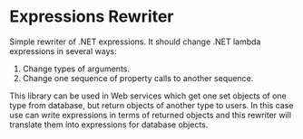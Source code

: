 Expressions Rewriter
==================

Simple rewriter of .NET expressions. It should change .NET lambda expressions in several ways:

1. Change types of arguments.
2. Change one sequence of property calls to another sequence. 

This library can be used in Web services which get one set objects of one type from database, but return objects of another type to users. In this case use can write expressions in terms of returned objects and this rewriter will translate them into expressions for database objects.
